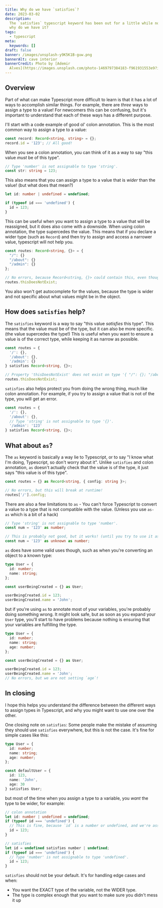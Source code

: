```yaml
---
title: Why do we have `satisfies`?
date: 2023-03-02
description:
  The `satisfies` typescript keyword has been out for a little while now, but
  why do we have it?
tags:
  - typescript
meta:
  keywords: []
draft: false
banner: /images/unsplash-y9K5K1B-guw.png
bannerAlt: cave interior
bannerCredit: Photo by [Ademir
  Alves](https://images.unsplash.com/photo-1469797384183-f961931553e9?ixid=MnwzOTI4NjJ8MHwxfHNlYXJjaHwyfHx3aHktZG8td2UtaGF2ZS1zYXRpc2ZpZXN8ZW58MHx8fHwxNjc3ODExNDgw&ixlib=rb-4.0.3)
---
```


## Overview

Part of what can make Typescript more difficult to learn is that it has a lot of ways to accomplish similar things.
For example, there are _three_ ways to assign a type to a value! For newcomers this can be confusing,
but it's important to understand that each of these ways has a different purpose.

I'll start with a code example of good ol' colon annotation. This is the most common way to assign a type to a value:

```typescript
const record: Record<string, string> = {};
record.id = '123'; // All good!
```

When you see a colon annotation, you can think of it as a way to say "this value _must_ be of this type".

```typescript
// Type 'number' is not assignable to type 'string'.
const str: string = 123;
```

This also means that you can assign a type to a value that is _wider_ than the value! (but what does that mean?)

```typescript
let id: number | undefined = undefined;

if (typeof id === 'undefined') {
  id = 123;
}
```

This can be useful when you want to assign a type to a value that will be reassigned, but it does also come with a downside.
When using colon annotation, the type supercedes the value. This means that if you declare a wider type (such as `Record`) and then try to assign and access a narrower value, typescript will not help you.

```typescript
const routes: Record<string, {}> = {
  "/": {}
  "/about": {}
  "/admin": {}
};

// No errors, because Record<string, {}> could contain this, even though our value doesn't!
routes.thisDoesNotExist;
```

You also won't get autocomplete for the values, because the type is wider and not specific about what values might be in the object.

## How does `satisfies` help?

The `satisfies` keyword is a way to say "this value _satisfies_ this type".
This means that the value must be of the type, but it can also be more specific. (the value supercedes the type!) This is useful when you want to ensure a value is of the correct type, while keeping it as narrow as possible.

```typescript
const routes = {
  '/': {},
  '/about': {},
  '/admin': {}
} satisfies Record<string, {}>;

// Property 'thisDoesNotExist' does not exist on type '{ "/": {}; "/about": {}; "/admin": {}; }'.
routes.thisDoesNotExist;
```

`satisfies` also helps protect you from doing the wrong thing, much like colon annotation. For example, if you try to assign a value that is not of the type, you will get an error.

```typescript
const routes = {
  '/': {},
  '/about': {},
  // Type 'string' is not assignable to type '{}'.
  '/admin': '123'
} satisfies Record<string, {}>;
```

## What about `as`?

The `as` keyword is basically a way lie to Typescript, or to say "I know what I'm doing, Typescript, so don't worry about it".
Unlike `satisfies` and colon annotation, `as` doesn't actually check that the value is of the type, it just says "this value is of this type".

```typescript
const routes = {} as Record<string, { config: string }>;

// No errors, but this will break at runtime!
routes['/'].config;
```

There are also a few limitations to `as` - You can't force Typescript to convert a value to a type that is not compatible with the value.
(Unless you use `as-as` which is a bit of a hack)

```typescript
// Type 'string' is not assignable to type 'number'.
const num = '123' as number;

// This is probably not good, but it works! (until you try to use it as a number)
const num = '123' as unknown as number;
```

`as` does have some valid uses though, such as when you're converting an object to a known type:

```typescript
type User = {
  id: number;
  name: string;
};

const userBeingCreated = {} as User;

userBeingCreated.id = 123;
userBeingCreated.name = 'John';
```

but if you're using `as` to annotate most of your variables, you're probably doing something wrong.
It might look safe, but as soon as you expand your `User` type, you'll start to have problems because nothing is ensuring that your variables are fulfilling the type.

```typescript
type User = {
  id: number;
  name: string;
  age: number;
};

const userBeingCreated = {} as User;

userBeingCreated.id = 123;
userBeingCreated.name = 'John';
// No errors, but we are not setting `age`!
```

## In closing

I hope this helps you understand the difference between the different ways to assign types in Typescript, and why you might want to use one over the other.

One closing note on `satisfies`:
Some people make the mistake of assuming they should use `satisfies` everywhere, but this is not the case.
It's fine for simple cases like this:

```typescript
type User = {
  id: number;
  name: string;
  age: number;
};

const defaultUser = {
  id: 123,
  name: 'John',
  age: 30
} satisfies User;
```

but most of the time when you assign a type to a variable, you _want_ the type to be wider, for example:

```typescript
// colon annotation
let id: number | undefined = undefined;
if (typeof id === 'undefined') {
  // This is fine, because `id` is a number or undefined, and we're assigning a number to it.
  id = 123;
}

// satisfies
let id = undefined satisfies number | undefined;
if (typeof id === 'undefined') {
  // Type 'number' is not assignable to type 'undefined'.
  id = 123;
}
```

`satisfies` should not be your default. It's for handling edge cases and when:

- You want the EXACT type of the variable, not the WIDER type.
- The type is complex enough that you want to make sure you didn't mess it up
